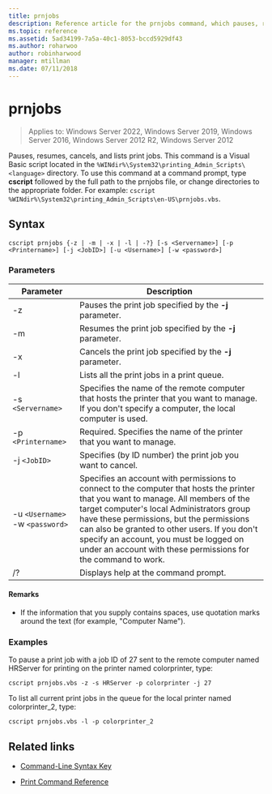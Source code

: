 ```yaml
---
title: prnjobs
description: Reference article for the prnjobs command, which pauses, resumes, cancels, and lists print jobs.
ms.topic: reference
ms.assetid: 5ad34199-7a5a-40c1-8053-bccd5929df43
ms.author: roharwoo
author: robinharwood
manager: mtillman
ms.date: 07/11/2018
---
```


# prnjobs

>Applies to: Windows Server 2022, Windows Server 2019, Windows Server 2016, Windows Server 2012 R2, Windows Server 2012

Pauses, resumes, cancels, and lists print jobs. This command is a Visual Basic script located in the `%WINdir%\System32\printing_Admin_Scripts\<language>` directory. To use this command at a command prompt, type **cscript** followed by the full path to the prnjobs file, or change directories to the appropriate folder. For example: `cscript %WINdir%\System32\printing_Admin_Scripts\en-US\prnjobs.vbs`.

## Syntax

```
cscript prnjobs {-z | -m | -x | -l | -?} [-s <Servername>] [-p <Printername>] [-j <JobID>] [-u <Username>] [-w <password>]
```

### Parameters

| Parameter | Description |
|--|--|
| -z | Pauses the print job specified by the **-j** parameter. |
| -m | Resumes the print job specified by the **-j** parameter. |
| -x | Cancels the print job specified by the **-j** parameter. |
| -l | Lists all the print jobs in a print queue. |
| -s `<Servername>` | Specifies the name of the remote computer that hosts the printer that you want to manage. If you don't specify a computer, the local computer is used. |
| -p `<Printername>` | Required. Specifies the name of the printer that you want to manage. |
| -j `<JobID>` | Specifies (by ID number) the print job you want to cancel. |
| -u `<Username>` -w `<password>` | Specifies an account with permissions to connect to the computer that hosts the printer that you want to manage. All members of the target computer's local Administrators group have these permissions, but the permissions can also be granted to other users. If you don't specify an account, you must be logged on under an account with these permissions for the command to work. |
| /? | Displays help at the command prompt. |

#### Remarks

- If the information that you supply contains spaces, use quotation marks around the text (for example, "Computer Name").

### Examples

To pause a print job with a job ID of 27 sent to the remote computer named HRServer for printing on the printer named colorprinter, type:

```
cscript prnjobs.vbs -z -s HRServer -p colorprinter -j 27
```

To list all current print jobs in the queue for the local printer named colorprinter_2, type:

```
cscript prnjobs.vbs -l -p colorprinter_2
```

## Related links

- [Command-Line Syntax Key](command-line-syntax-key.md)

- [Print Command Reference](print-command-reference.md)
